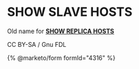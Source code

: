 
# SHOW SLAVE HOSTS

Old name for **[SHOW REPLICA HOSTS](../../show/show-replica-hosts.md)**


CC BY-SA / Gnu FDL


{% @marketo/form formId="4316" %}
